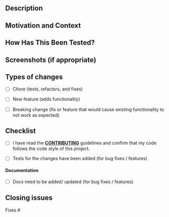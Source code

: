 <!-- Thanks for submitting a pull request! -->
<!-- Please provide enough information so that others can review your pull request -->
<!-- For more information, see the `CONTRIBUTING` guide. -->

<!--- Describe your changes in detail -->
## Description



<!--- Why is this change required? What problem does it solve? -->
<!--- Describe the current and new situation/behavior --->
## Motivation and Context



<!--- Please describe in detail how you tested your changes. -->
<!--- Include details of your testing environment -->
## How Has This Been Tested?



## Screenshots (if appropriate)



<!--- What types of changes does your code introduce? Put an `x` in all the boxes that apply. -->
## Types of changes
- [ ] Chore (tests, refactors, and fixes)
- [ ] New feature (adds functionality)
- [ ] Breaking change (fix or feature that would cause existing functionality to not work as expected)



<!--- Go over all the following points, and put an `x` in all the boxes that apply. -->
## Checklist
- [ ] I have read the **[CONTRIBUTING](./CONTRIBUTING.md)** guidelines and confirm that my code follows the code style of this project.
- [ ] Tests for the changes have been added (for bug fixes / features)



<!-- Mark this to let us know if the docs require adjustments for this PR. -->
<!-- We have our documentation in a seperate repo, feel free to update the docs accordingly. :) -->
#### Documentation
- [ ] Docs need to be added/ updated (for bug fixes / features)



<!-- Put `closes #XXXX` of `fixes #XXXX` in your comment to auto-close the issue that your PR fixes (if such). -->
## Closing issues
Fixes #
